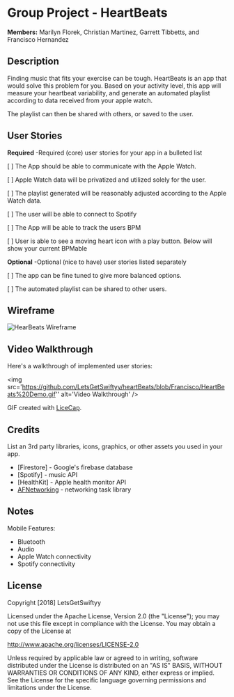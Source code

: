 # Group Project - **HeartBeats**

**Members:** Marilyn Florek, Christian Martinez, Garrett Tibbetts, and Francisco Hernandez

## Description

Finding music that fits your exercise can be tough. HeartBeats is an app that would solve this problem for you. Based on your activity level, this app will measure your heartbeat variability, and generate an automated playlist according to data received from your apple watch.

The playlist can then be shared with others, or saved to the user.


## User Stories

**Required** -Required (core) user stories for your app in a bulleted list

[ ] The App should be able to communicate with the Apple Watch.

[ ] Apple Watch data will be privatized and utilized solely for the user.

[ ] The playlist generated will be reasonably adjusted according to the Apple Watch data.

[ ] The user will be able to connect to Spotify

[ ] The App will be able to track the users BPM

[ ] User is able to see a moving heart icon with a play button. Below will show your current BPMable


**Optional** -Optional (nice to have) user stories listed separately

[ ] The app can be fine tuned to give more balanced options.

[ ] The automated playlist can be shared to other users.


## Wireframe

<img src='https://github.com/LetsGetSwiftyy/heartBeats/blob/master/%E2%99%A5Beat.png?raw=true' title='HeartBeats Wireframe' width='' alt='HearBeats Wireframe' />

## Video Walkthrough

Here's a walkthrough of implemented user stories:

<img src='https://github.com/LetsGetSwiftyy/heartBeats/blob/Francisco/HeartBeats%20Demo.gif'' alt='Video Walkthrough' />

GIF created with [LiceCap](http://www.cockos.com/licecap/).

## Credits

List an 3rd party libraries, icons, graphics, or other assets you used in your app.

- [Firestore] - Google's firebase database
- [Spotify] - music API
- [HealthKit] - Apple health monitor API
- [AFNetworking](https://github.com/AFNetworking/AFNetworking) - networking task library


## Notes

Mobile Features:
- Bluetooth
- Audio
- Apple Watch connectivity
- Spotify connectivity

## License

Copyright [2018] LetsGetSwiftyy

Licensed under the Apache License, Version 2.0 (the "License");
you may not use this file except in compliance with the License.
You may obtain a copy of the License at

http://www.apache.org/licenses/LICENSE-2.0

Unless required by applicable law or agreed to in writing, software
distributed under the License is distributed on an "AS IS" BASIS,
WITHOUT WARRANTIES OR CONDITIONS OF ANY KIND, either express or implied.
See the License for the specific language governing permissions and
limitations under the License.

